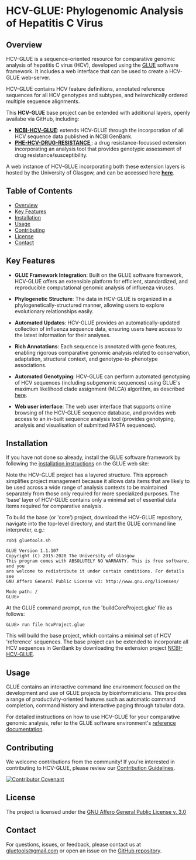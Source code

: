 # HCV-GLUE: Phylogenomic Analysis of Hepatitis C Virus

## Overview

HCV-GLUE is a sequence-oriented resource for comparative genomic analysis of hepatitis C virus (HCV), developed using the [GLUE](https://github.com/giffordlabcvr/gluetools) software framework. It includes a web interface that can be used to create a HCV-GLUE web-server.

HCV-GLUE contains HCV feature definitions, annotated reference sequences for all HCV genotypes and subtypes, and heirarchically ordered multiple sequence alignments.

This **HCV-GLUE** base project can be extended with additional layers, openly availabe via GitHub, including:

  - **[NCBI-HCV-GLUE](https://github.com/giffordlabcvr/NCBI-HCV-GLUE)**: extends HCV-GLUE through the incorporation of all HCV sequence data published in NCBI GenBank.
  - **[PHE-HCV-DRUG-RESISTANCE ](https://github.com/giffordlabcvr/PHE-HCV-DRUG-RESISTANCE)**: a drug resistance-focussed extension incorporating an analysis tool that provides genotypic assessment of drug resistance/susceptibility.

A web instance of HCV-GLUE incorporating both these extension layers is hosted by the University of Glasgow, and can be accessed here **[here](http://hcv-glue.cvr.gla.ac.uk/)**.

## Table of Contents

- [Overview](#overview)
- [Key Features](#key-features)
- [Installation](#installation)
- [Usage](#usage)
- [Contributing](#contributing)
- [License](#license)
- [Contact](#contact)

## Key Features

- **GLUE Framework Integration**: Built on the GLUE software framework, HCV-GLUE offers an extensible platform for efficient, standardized, and reproducible computational genomic analysis of influenza viruses.

- **Phylogenetic Structure**: The data in HCV-GLUE is organized in a phylogenetically-structured manner, allowing users to explore evolutionary relationships easily.

- **Automated Updates**: HCV-GLUE provides an automatically-updated collection of influenza sequence data, ensuring users have access to the latest information for their analyses.

- **Rich Annotations**: Each sequence is annotated with gene features, enabling rigorous comparative genomic analysis related to conservation, adaptation, structural context, and genotype-to-phenotype associations.

- **Automated Genotyping**: HCV-GLUE can perform automated genotyping of HCV sequences (including subgenomic sequences) using GLUE's maximum likelihood clade assignment (MLCA) algorithm, as described [here](https://doi.org/10.1186/s12859-018-2459-9).

- **Web user interface**: The web user interface that supports online browsing of the HCV-GLUE sequence database, and provides web access to an in-built sequence analysis tool (provides genotyping, analysis and visualisation of submitted FASTA sequences).


## Installation

If you have not done so already, install the GLUE software framework by following the [installation instructions](http://glue-tools.cvr.gla.ac.uk/#/installation) on the GLUE web site: 

Note the HCV-GLUE project has a layered structure. This approach simplifies project management because it allows data items that are likely to be used across a wide range of analysis contexts to be maintained separately from those only required for more specialized purposes. The ‘base’ layer of HCV-GLUE contains only a minimal set of essential data items required for comparative analysis.

To build the base (or 'core') project, download the HCV-GLUE repository, navigate into the top-level directory, and start the GLUE command line interpreter, e.g.:

```
rob$ gluetools.sh

GLUE Version 1.1.107
Copyright (C) 2015-2020 The University of Glasgow
This program comes with ABSOLUTELY NO WARRANTY. This is free software, and you
are welcome to redistribute it under certain conditions. For details see
GNU Affero General Public License v3: http://www.gnu.org/licenses/

Mode path: /
GLUE>
```

At the GLUE command prompt, run the 'buildCoreProject.glue' file as follows:

`GLUE> run file hcvProject.glue`

This will build the base project, which contains a minimal set of HCV 'reference' sequences. The base project can be extended to incorporate all HCV sequences in GenBank by downloading the extension project [NCBI-HCV-GLUE](https://github.com/giffordlabcvr/NCBI-HCV-GLUE).

## Usage

GLUE contains an interactive command line environment focused on the development and use of GLUE projects by bioinformaticians. This provides a range of productivity-oriented features such as automatic command completion, command history and interactive paging through tabular data. 

For detailed instructions on how to use HCV-GLUE for your comparative genomic analysis, refer to the GLUE software environment's [reference documentation](http://glue-tools.cvr.gla.ac.uk/).

## Contributing

We welcome contributions from the community! If you're interested in contributing to HCV-GLUE, please review our [Contribution Guidelines](./md/CONTRIBUTING.md).

[![Contributor Covenant](https://img.shields.io/badge/Contributor%20Covenant-2.1-4baaaa.svg)](./md/code_of_conduct.md) 

## License

The project is licensed under the [GNU Affero General Public License v. 3.0](https://www.gnu.org/licenses/agpl-3.0.en.html)

## Contact

For questions, issues, or feedback, please contact us at [gluetools@gmail.com](mailto:gluetools@gmail.com) or open an issue on the [GitHub repository](https://github.com/giffordlabcvr/HCV-GLUE/issues).

